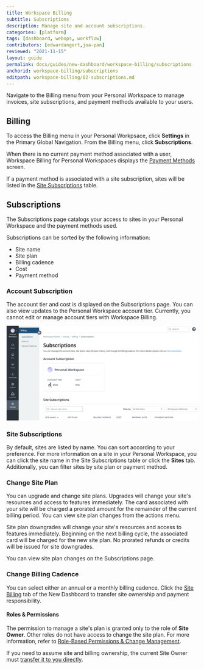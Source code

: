 ```yaml
---
title: Workspace Billing
subtitle: Subscriptions
description: Manage site and account subscriptions.
categories: [platform]
tags: [dashboard, webops, workflow]
contributors: [edwardangert,joa-pan]
reviewed: "2021-11-15"
layout: guide
permalink: docs/guides/new-dashboard/workspace-billing/subscriptions
anchorid: workspace-billing/subscriptions
editpath: workspace-billing/02-subscriptions.md
---
```


Navigate to the Billing menu from your Personal Workspace to manage invoices, site subscriptions, and payment methods available to your users.


## Billing

To access the Billing menu in your Personal Workpsace, click **Settings** in the Primary Global Navigation. From the Billing menu, click **Subscriptions**.

When there is no current payment method associated with a user, Workspace Billing for Personal Workspaces displays the [Payment Methods](#payment-methods) screen.

If a payment method is associated with a site subscription, sites will be listed in the [Site Subscriptions](#site-subscriptions) table.


## Subscriptions

The Subscriptions page catalogs your access to sites in your Personal Workspace and the payment methods used.

Subscriptions can be sorted by the following information:

* Site name
* Site plan
* Billing cadence
* Cost
* Payment method


### Account Subscription

The account tier and cost is displayed on the Subscriptions page. You can also view updates to the Personal Workspace account tier. Currently, you cannot edit or manage account tiers with Workspace Billing. 

![A screenshot of Workspace Billing Subscription homepage](../../../../images/dashboard/new-dashboard/workspace-subscription.png)

### Site Subscriptions

By default, sites are listed by name. You can sort according to your preference. For more information on a site in your Personal Workspace, you can click the site name in the Site Subscriptions table or click the **Sites** tab. Additionally, you can filter sites by site plan or payment method.


### Change Site Plan

You can upgrade and change site plans. Upgrades will change your site's resources and access to features immediately. The card associated with your site will be charged a prorated amount for the remainder of the current billing period. You can view site plan changes from the actions menu.

Site plan downgrades will change your site's resources and access to features immediately. Beginning on the next billing cycle, the associated card will be charged for the new site plan. No prorated refunds or credits will be issued for site downgrades.

You can view site plan changes on the Subscriptions page.


### Change Billing Cadence

You can select either an annual or a monthly billing cadence. Click the [Site Billing](/site-billing) tab of the New Dashboard to transfer site ownership and payment responsibility.


#### Roles & Permissions

The permission to manage a site's plan is granted only to the role of **Site Owner**. Other roles do not have access to change the site plan. For more information, refer to [Role-Based Permissions & Change Management](/change-management/#site-level-roles-and-permissions).

If you need to assume site and billing ownership, the current Site Owner must [transfer it to you directly](/site-billing#transfer-ownership-and-billing-for-this-site).

